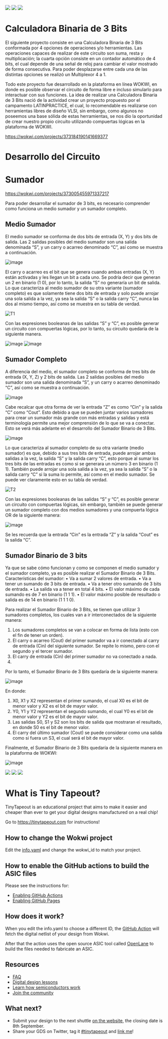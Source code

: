 ![](../../workflows/gds/badge.svg) ![](../../workflows/docs/badge.svg) ![](../../workflows/wokwi_test/badge.svg)

# Calculadora Binaria de 3 Bits

El siguiente proyecto consiste en una Calculadora Binaria de 3 Bits conformada por 4 
opciones de operaciones y/o herramientas. Las operaciones capaces de realizar de este 
circuito son suma, resta y multiplicación; la cuarta opción consiste en un contador 
automático de 4 bits, el cual depende de una señal de reloj para cambiar el valor mostrado 
de forma consecutiva. Para poder desplazarse entre cada una de las distintas opciones se 
realizó un Multiplexor 4 a 1.

Todo este proyecto fue desarrollado en la plataforma en línea WOKWI, en donde es posible 
observar el circuito de forma libre e incluso simularlo para interactuar con sus funciones. La 
idea de realizar una Calculadora Binaria de 3 Bits nació de la actividad crear un proyecto 
propuesto por el campamento LATINPRACTICE, el cual, lo recomendable es realizarse con 
herramientas libres de diseño VLSI, sin embargo, como algunos no poseemos una base 
sólida de estas herramientas, se nos dio la oportunidad de crear nuestro propio circuito 
utilizando compuertas lógicas en la plataforma de WOKWI.

https://wokwi.com/projects/373184190141669377

# Desarrollo del Circuito
# Sumador

https://wokwi.com/projects/373005455971337217

Para poder desarrollar el sumador de 3 bits, es necesario comprender como funciona un 
medio sumador y un sumador completo.

## Medio Sumador
El medio sumador se conforma de dos bits de entrada (X, Y) y dos bits de salida. Las 2 
salidas posibles del medio sumador son una salida denominada “S”, y un carry o acarreo 
denominado “C”, así como se muestra a continuación.

![image](https://github.com/Miguelunch/tt04-submission-template/assets/142178685/5704eb25-dd25-475d-ae19-a41496125d4f)

El carry o acarreo es el bit que se genera cuando ambas entradas (X, Y) están activadas y 
les llegan un bit a cada uno. Se podría decir que generan un 2 en binario (1 0), por lo tanto, 
la salida “S” no generaría un bit de salida.
Lo que caracteriza al medio sumador de su otra variante (sumador completo) es que 
solamente tiene dos bits de entrada y solo puede arrojar una sola salida a la vez, ya sea la 
salida “S” o la salida carry “C”, nunca las dos al mismo tiempo, así como se muestra en su 
tabla de verdad.

![T1](https://github.com/Miguelunch/tt04-submission-template/assets/142178685/c75f71ec-5db5-4060-91a0-d87b2030f285)

Con las expresiones booleanas de las salidas “S” y “C”, es posible generar un circuito con compuertas lógicas, por lo tanto, su circuito quedaría de la siguiente manera.

![image](https://github.com/Miguelunch/tt04-submission-template/assets/142178685/03622e8a-1b2e-454c-b88c-16683ae2e182)
![image](https://github.com/Miguelunch/tt04-submission-template/assets/142178685/7d8d628b-01a4-40f9-b20c-1187dd2f1049)

## Sumador Completo

A diferencia del medio, el sumador completo se conforma de tres bits de entrada (X, Y, Z) y 2 bits de salida. Las 2 salidas posibles del medio sumador son una salida denominada “S”, y un carry o acarreo denominado “C”, así como se muestra a continuación.

![image](https://github.com/Miguelunch/tt04-submission-template/assets/142178685/961360a2-78c8-4288-bcae-f8becd2e9677)

Cabe recalcar que otra forma de ver la entrada “Z” es como “Cin” y la salida “C” como “Cout”. Esto debido a que se pueden juntar varios sumadores para crear un sumador más grande con más entradas y salidas y está terminología permite una mejor comprensión de lo que se va a conectar. Esto se verá más adelante en el desarrollo del Sumador Binario de 3 Bits. 

![image](https://github.com/Miguelunch/tt04-submission-template/assets/142178685/5993e941-5e66-4475-9771-0203c13eed41)

Lo que caracteriza al sumador completo de su otra variante (medio sumador) es que, debido a sus tres bits de entrada, puede arrojar ambas salidas a la vez, la salida “S” y la salida carry “C”, esto porque al sumar los tres bits de las entradas es como si se generara un número 3 en binario (1 1). También puede arrojar una sola salida a la vez, ya sea la salida “S” o la salida carry “C” si la suma lo permite, así como en el medio sumador. Se puede ver claramente esto en su tabla de verdad.

![T2](https://github.com/Miguelunch/tt04-submission-template/assets/142178685/93307a57-068e-4830-9367-7456a5cf4148)

Con las expresiones booleanas de las salidas “S” y “C”, es posible generar un circuito con compuertas lógicas, sin embargo, también se puede generar un sumador completo con dos medios sumadores y una compuerta lógica OR de la siguiente manera:

![image](https://github.com/Miguelunch/tt04-submission-template/assets/142178685/96d9d565-3125-4443-b4c0-e084ab06a678)

Se les recuerda que la entrada “Cin” es la entrada “Z” y la salida “Cout” es la salida “C”.

## Sumador Binario de 3 bits

Ya que se sabe cómo funcionan y como se componen el medio sumador y el sumador completo, ya es posible realizar el Sumador Binario de 3 Bits. 
Características del sumador:
•	Va a sumar 2 valores de entrada.
•	Va a tener un sumando de 3 bits de entrada.
•	Va a tener otro sumando de 3 bits de entrada.
•	La salida va a tener en total 4 bits.
•	El valor máximo de cada sumando es de 7 en binario (1 1 1).
•	El valor máximo posible de resultado o salida es de 14 en binario (1 1 1 0).

Para realizar el Sumador Binario de 3 Bits, se tienen que utilizar 3 sumadores completos, los cuales van a ir interconectados de la siguiente manera: 
1.	Los sumadores completos se van a colocar en forma de lista (esto con el fin de tener un orden).
2.	El carry o acarreo (Cout) del primer sumador va a ir conectado al carry de entrada (Cin) del siguiente sumador. Se repite lo mismo, pero con el segundo y el tercer sumador.
3.	El carry de entrada (Cin) del primer sumador no va conectado a nada.
4.	
Por lo tanto, el Sumador Binario de 3 Bits quedaría de la siguiente manera:

![image](https://github.com/Miguelunch/tt04-submission-template/assets/142178685/dff61d0c-cd55-4cec-a5ba-95657ab0ef18)

En donde:

1.	X0, X1 y X2 representan el primer sumando, el cual X0 es el bit de menor valor y X2 es el bit de mayor valor.
2.	Y0, Y1 y Y2 representan el segundo sumando, el cual Y0 es el bit de menor valor y Y2 es el bit de mayor valor.
3.	Las salidas S0, S1 y S2 son los bits de salida que mostraran el resultado, en donde S0 es el bit de menor valor.
4.	El carry del último sumador (Cout) se puede considerar como una salida como si fuera un S3, el cual será el bit de mayor valor.

Finalmente, el Sumador Binario de 3 Bits quedaría de la siguiente manera en la plataforma de WOKWI:

![image](https://github.com/Miguelunch/tt04-submission-template/assets/142178685/a40dea0a-58e2-4598-aae5-70994793f536)



















![](../../workflows/gds/badge.svg) ![](../../workflows/docs/badge.svg) ![](../../workflows/wokwi_test/badge.svg)

# What is Tiny Tapeout?

TinyTapeout is an educational project that aims to make it easier and cheaper than ever to get your digital designs manufactured on a real chip!

Go to https://tinytapeout.com for instructions!

## How to change the Wokwi project

Edit the [info.yaml](info.yaml) and change the wokwi_id to match your project.

## How to enable the GitHub actions to build the ASIC files

Please see the instructions for:

- [Enabling GitHub Actions](https://tinytapeout.com/faq/#when-i-commit-my-change-the-gds-action-isnt-running)
- [Enabling GitHub Pages](https://tinytapeout.com/faq/#my-github-action-is-failing-on-the-pages-part)

## How does it work?

When you edit the info.yaml to choose a different ID, the [GitHub Action](.github/workflows/gds.yaml) will fetch the digital netlist of your design from Wokwi.

After that the action uses the open source ASIC tool called [OpenLane](https://www.zerotoasiccourse.com/terminology/openlane/) to build the files needed to fabricate an ASIC.

## Resources

- [FAQ](https://tinytapeout.com/faq/)
- [Digital design lessons](https://tinytapeout.com/digital_design/)
- [Learn how semiconductors work](https://tinytapeout.com/siliwiz/)
- [Join the community](https://discord.gg/rPK2nSjxy8)

## What next?

- Submit your design to the next shuttle [on the website](https://tinytapeout.com/#submit-your-design), the closing date is 8th September.
- Share your GDS on Twitter, tag it [#tinytapeout](https://twitter.com/hashtag/tinytapeout?src=hashtag_click) and [link me](https://twitter.com/matthewvenn)!
